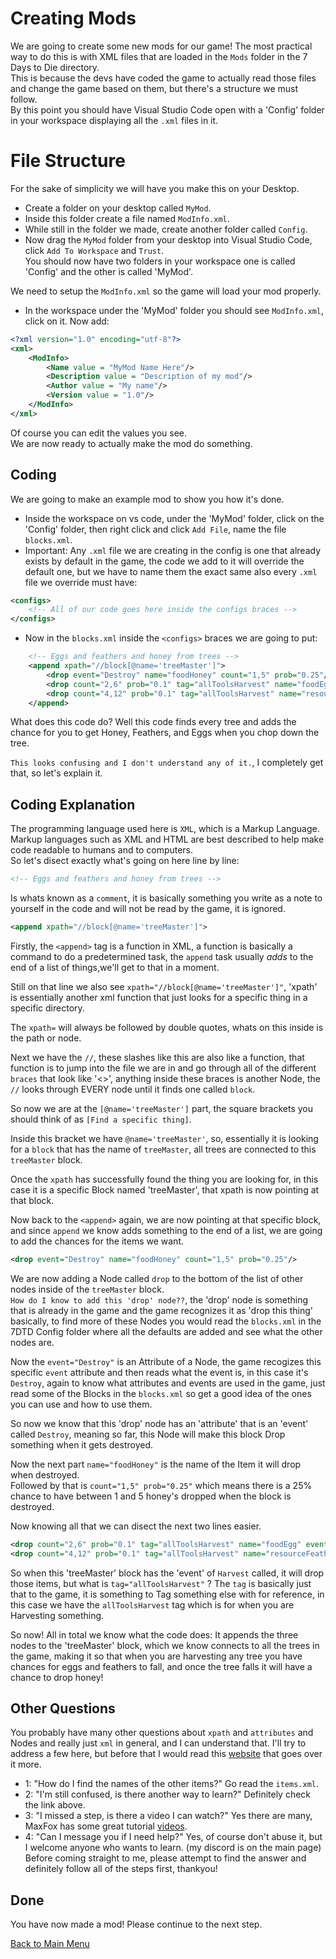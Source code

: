 # Creating Mods
We are going to create some new mods for our game! The most practical way to do this is with XML files that are loaded in the `Mods` folder in the 7 Days to Die directory.   
This is because the devs have coded the game to actually read those files and change the game based on them, but there's a structure we must follow.   
By this point you should have Visual Studio Code open with a 'Config' folder in your workspace displaying all the `.xml` files in it.   
# File Structure
For the sake of simplicity we will have you make this on your Desktop.
+ Create a folder on your desktop called `MyMod`.
+ Inside this folder create a file named `ModInfo.xml`.
+ While still in the folder we made, create another folder called `Config`.   
+ Now drag the `MyMod` folder from your desktop into Visual Studio Code, click `Add To Workspace` and `Trust`.   
You should now have two folders in your workspace one is called 'Config' and the other is called 'MyMod'.

We need to setup the `ModInfo.xml` so the game will load your mod properly.
+ In the workspace under the 'MyMod' folder you should see `ModInfo.xml`, click on it.
Now add:

```xml
<?xml version="1.0" encoding="utf-8"?>
<xml>
	<ModInfo>
		<Name value = "MyMod Name Here"/>
		<Description value = "Description of my mod"/>
		<Author value = "My name"/>
		<Version value = "1.0"/>
	</ModInfo>
</xml>
```   

Of course you can edit the values you see.   
We are now ready to actually make the mod do something.
## Coding
We are going to make an example mod to show you how it's done.
+ Inside the workspace on vs code, under the 'MyMod' folder, click on the 'Config' folder, then right click and click `Add File`, name the file `blocks.xml`.   
+ Important: Any `.xml` file we are creating in the config is one that already exists by default in the game, the code we add to it will override the default one, but we have to name them the exact same also every `.xml` file we override must have:

```xml
<configs>
    <!-- All of our code goes here inside the configs braces -->
</configs>
```

+ Now in the `blocks.xml` inside the `<configs>` braces we are going to put:

```xml
    <!-- Eggs and feathers and honey from trees -->
	<append xpath="//block[@name='treeMaster']">
		<drop event="Destroy" name="foodHoney" count="1,5" prob="0.25"/>
		<drop count="2,6" prob="0.1" tag="allToolsHarvest" name="foodEgg" event="Harvest"/>
		<drop count="4,12" prob="0.1" tag="allToolsHarvest" name="resourceFeather" event="Harvest"/>
	</append>
```   
What does this code do? Well this code finds every tree and adds the chance for you to get Honey, Feathers, and Eggs when you chop down the tree.   

`This looks confusing and I don't understand any of it.`,  I completely get that, so let's explain it.

## Coding Explanation
The programming language used here is `XML`, which is a Markup Language. Markup languages such as XML and HTML are best described to help make code readable to humans and to computers.    
So let's disect exactly what's going on here line by line:

```xml 
<!-- Eggs and feathers and honey from trees --> 
```
Is whats known as a `comment`, it is basically something you write as a note to yourself in the code and will not be read by the game, it is ignored.

```xml 
<append xpath="//block[@name='treeMaster']">
```
Firstly, the `<append>` tag is a function in XML, a function is basically a command to do a predetermined task, the `append` task usually _adds_ to the end of a list of things,we'll get to that in a moment.    

Still on that line we also see `xpath="//block[@name='treeMaster']"`, 'xpath' is essentially another xml function that just looks for a specific thing in a specific directory.   

The `xpath=` will always be followed by double quotes, whats on this inside is the path or node.    

Next we have the `//`, these slashes like this are also like a function, that function is to jump into the file we are in and go through all of the different `braces` that look like '<>', anything inside these braces is another Node, the `//` looks through EVERY node until it finds one called `block`.    

So now we are at the `[@name='treeMaster']` part, the square brackets you should think of as `[Find a specific thing]`.   

Inside this bracket we have `@name='treeMaster'`, so, essentially it is looking for a `block` that has the name of `treeMaster`, all trees are connected to this `treeMaster` block.

Once the `xpath` has successfully found the thing you are looking for, in this case it is a specific Block named 'treeMaster', that xpath is now pointing at that block.

Now back to the `<append>` again, we are now pointing at that specific block, and since `append` we know adds something to the end of a list, we are going to add the chances for the items we want.

```xml
<drop event="Destroy" name="foodHoney" count="1,5" prob="0.25"/>
```
We are now adding a Node called `drop` to the bottom of the list of other nodes inside of the `treeMaster` block.   
`How do I know to add this 'drop' node??`, the 'drop' node is something that is already in the game and the game recognizes it as 'drop this thing' basically, to find more of these Nodes you would read the `blocks.xml` in the 7DTD Config folder where all the defaults are added and see what the other nodes are.

Now the `event="Destroy"` is an Attribute of a Node, the game recogizes this specific `event` attribute and then reads what the event is, in this case it's `Destroy`, again to know what attributes and events are used in the game, just read some of the Blocks in the `blocks.xml` so get a good idea of the ones you can use and how to use them.   

So now we know that this 'drop' node has an 'attribute' that is an 'event' called `Destroy`, meaning so far, this Node will make this block Drop something when it gets destroyed.  

Now the next part `name="foodHoney"` is the name of the Item it will drop when destroyed.   
Followed by that is `count="1,5" prob="0.25"` which means there is a 25% chance to have between 1 and 5 honey's dropped when the block is destroyed.


Now knowing all that we can disect the next two lines easier.

```xml
<drop count="2,6" prob="0.1" tag="allToolsHarvest" name="foodEgg" event="Harvest"/>
<drop count="4,12" prob="0.1" tag="allToolsHarvest" name="resourceFeather" event="Harvest"/>
```
So when this 'treeMaster' block has the 'event' of `Harvest` called, it will drop those items, but what is `tag="allToolsHarvest"` ?
The `tag` is basically just that to the game, it is something to Tag something else with for reference, in this case we have the `allToolsHarvest` tag which is for when you are Harvesting something.

So now! All in total we know what the code does: It appends the three nodes to the 'treeMaster' block, which we know connects to all the trees in the game, making it so that when you are harvesting any tree you have chances for eggs and feathers to fall, and once the tree falls it will have a chance to drop honey! 

## Other Questions
You probably have many other questions about `xpath` and `attributes` and Nodes and really just `xml` in general, and I can understand that.
I'll try to address a few here, but before that I would read this [website](https://www.w3schools.com/xml/xml_xpath.asp) that goes over it more.
+ 1: "How do I find the names of the other items?" Go read the `items.xml`.
+ 2: "I'm still confused, is there another way to learn?" Definitely check the link above.
+ 3: "I missed a step, is there a video I can watch?" Yes there are many, MaxFox has some great tutorial [videos](https://youtu.be/-GOjiyAaPS0).
+ 4: "Can I message you if I need help?" Yes, of course don't abuse it, but I welcome anyone who wants to learn. (my discord is on the main page)
Before coming straight to me, please attempt to find the answer and definitely follow all of the steps first, thankyou!

## Done
You have now made a mod! Please continue to the next step.


[Back to Main Menu](..//main/README.md)